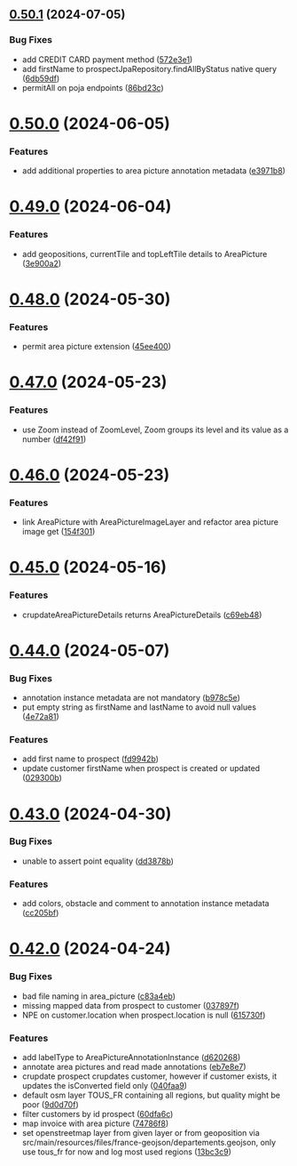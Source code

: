 ## [0.50.1](https://github.com/b-partners/bpartners-api/compare/v0.50.0...v0.50.1) (2024-07-05)


### Bug Fixes

* add CREDIT CARD payment method ([572e3e1](https://github.com/b-partners/bpartners-api/commit/572e3e1d98db0b66892a72198cdb64f6c2aa11dc))
* add firstName to prospectJpaRepository.findAllByStatus native query ([6db59df](https://github.com/b-partners/bpartners-api/commit/6db59dfada41f9cccc8bd0b609533b428894f699))
* permitAll on poja endpoints ([86bd23c](https://github.com/b-partners/bpartners-api/commit/86bd23c29e99130cf8f97da7c2738d7bf8d8d63c))



# [0.50.0](https://github.com/b-partners/bpartners-api/compare/v0.49.0...v0.50.0) (2024-06-05)


### Features

* add additional properties to area picture annotation metadata ([e3971b8](https://github.com/b-partners/bpartners-api/commit/e3971b87eeb927662bc4817b0c6e66f641673c45))



# [0.49.0](https://github.com/b-partners/bpartners-api/compare/v0.48.0...v0.49.0) (2024-06-04)


### Features

* add geopositions, currentTile and topLeftTile details to AreaPicture ([3e900a2](https://github.com/b-partners/bpartners-api/commit/3e900a27479b7e00eca4b455bba5ed6b687d2bc6))



# [0.48.0](https://github.com/b-partners/bpartners-api/compare/v0.47.0...v0.48.0) (2024-05-30)


### Features

* permit area picture extension ([45ee400](https://github.com/b-partners/bpartners-api/commit/45ee400d194031632cdff4635cd99682b7d07881))



# [0.47.0](https://github.com/b-partners/bpartners-api/compare/v0.46.0...v0.47.0) (2024-05-23)


### Features

* use Zoom instead of ZoomLevel, Zoom groups its level and its value as a number ([df42f91](https://github.com/b-partners/bpartners-api/commit/df42f9147b2c0465871e2add8f12fb052bd9ed3a))



# [0.46.0](https://github.com/b-partners/bpartners-api/compare/v0.45.0...v0.46.0) (2024-05-23)


### Features

* link AreaPicture with AreaPictureImageLayer and refactor area picture image get ([154f301](https://github.com/b-partners/bpartners-api/commit/154f3017ad9e0c2fd8c2d0e90a130754f69348e8))



# [0.45.0](https://github.com/b-partners/bpartners-api/compare/v0.44.0...v0.45.0) (2024-05-16)


### Features

* crupdateAreaPictureDetails returns AreaPictureDetails ([c69eb48](https://github.com/b-partners/bpartners-api/commit/c69eb48b1a302143a5e14c08ab6b1a0ec421eabf))



# [0.44.0](https://github.com/b-partners/bpartners-api/compare/v0.43.0...v0.44.0) (2024-05-07)


### Bug Fixes

* annotation instance metadata are not mandatory ([b978c5e](https://github.com/b-partners/bpartners-api/commit/b978c5e5ecc68a00295f8b5915f249012aa02272))
* put empty string as firstName and lastName to avoid null values ([4e72a81](https://github.com/b-partners/bpartners-api/commit/4e72a8113ef6739893acc88d6d6604b7acf15711))


### Features

* add first name to prospect ([fd9942b](https://github.com/b-partners/bpartners-api/commit/fd9942b3ef34af15dd64c076fbc947016422705a))
* update customer firstName when prospect is created or updated ([029300b](https://github.com/b-partners/bpartners-api/commit/029300b0d482d5cdd24d109918820b5297368ece))



# [0.43.0](https://github.com/b-partners/bpartners-api/compare/v0.42.0...v0.43.0) (2024-04-30)


### Bug Fixes

* unable to assert point equality ([dd3878b](https://github.com/b-partners/bpartners-api/commit/dd3878bc938131dee640e73fa20ef78c93d32b9e))


### Features

* add colors, obstacle and comment to annotation instance metadata ([cc205bf](https://github.com/b-partners/bpartners-api/commit/cc205bf797c139eca133c1598b232f3f54c37961))



# [0.42.0](https://github.com/b-partners/bpartners-api/compare/v0.41.0...v0.42.0) (2024-04-24)


### Bug Fixes

* bad file naming in area_picture ([c83a4eb](https://github.com/b-partners/bpartners-api/commit/c83a4ebc6905576b0af5f4f7d4134430efd0400d))
* missing mapped data from prospect to customer ([037897f](https://github.com/b-partners/bpartners-api/commit/037897f50496f431ccf0658cf8cf12b30b45d317))
* NPE on customer.location when prospect.location is null ([615730f](https://github.com/b-partners/bpartners-api/commit/615730fc4b28efc9e60a2cf690912f778e277dbf))


### Features

* add labelType to AreaPictureAnnotationInstance ([d620268](https://github.com/b-partners/bpartners-api/commit/d620268717c6f9efd4bfa4565bab7b3b275e1855))
* annotate area pictures and read made annotations ([eb7e8e7](https://github.com/b-partners/bpartners-api/commit/eb7e8e7ea3f1c1d9ee70161ac83ec740b71e266e))
* crupdate prospect crupdates customer, however if customer exists, it updates the isConverted field only ([040faa9](https://github.com/b-partners/bpartners-api/commit/040faa9e7069c006eb33b50dd316fa51201fc0c6))
* default osm layer TOUS_FR containing all regions, but quality might be poor ([9d0d70f](https://github.com/b-partners/bpartners-api/commit/9d0d70fbcf1bd80ed647a661dc2aa3d7df841be3))
* filter customers by id prospect ([60dfa6c](https://github.com/b-partners/bpartners-api/commit/60dfa6c2b11b41ee2c5dd4e8579d01a9c326b7f8))
* map invoice with area picture ([74786f8](https://github.com/b-partners/bpartners-api/commit/74786f8280d2c568234bfaf4a0e505c073591470))
* set openstreetmap layer from given layer or from geoposition via src/main/resources/files/france-geojson/departements.geojson, only use tous_fr for now and log most used regions ([13bc3c9](https://github.com/b-partners/bpartners-api/commit/13bc3c9f65493fff2d48353f5ce02f31919bc256))



